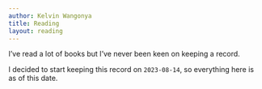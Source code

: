 ```yaml
---
author: Kelvin Wangonya
title: Reading
layout: reading
---
```


I’ve read a lot of books but I’ve never been keen on keeping a record.

I decided to start keeping this record on `2023-08-14`, so everything here is as of this date.

